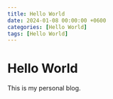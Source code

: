 ```yaml
---
title: Hello World
date: 2024-01-08 00:00:00 +0600
categories: [Hello World]
tags: [Hello World]
---
```


# Hello World

This is my personal blog.